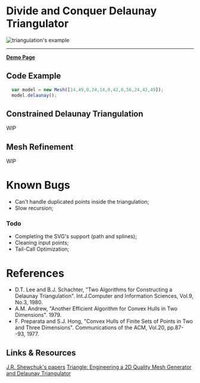 # Divide and Conquer Delaunay Triangulator

![triangulation's example](../master/demo.gif)

***

[**Demo Page**](https://clockmaker.github.io/dc-delaunay/)


## Code Example
```javascript
  var model = new Mesh([14,49,0,24,14,0,42,0,56,24,42,49]);
  model.delaunay();
```

## Constrained Delaunay Triangulation
WIP

## Mesh Refinement
WIP

# Known Bugs
- Can't handle duplicated points inside the triangulation;
- Slow recursion;

### Todo
- Completing the SVG's support (path and splines);
- Cleaning input points;
- Tail-Call Optimization;

References
==========
- D.T. Lee and B.J. Schachter, "Two Algorithms for Constructing a Delaunay Triangulation". 
Int.J.Computer and Information Sciences, Vol.9, No.3, 1980.
- A.M. Andrew, "Another Efficient Algorithm for Convex Hulls in Two Dimensions". 1979.
- F. Preparata and S.J. Hong, "Convex Hulls of Finite Sets of Points in Two and Three Dimensions". 
Communications of the ACM, Vol.20, pp.87--93, 1977.

Links & Resources
-----
[J.R. Shewchuk's papers](https://people.eecs.berkeley.edu/~jrs/jrspapers.html)
[Triangle: Engineering a 2D Quality Mesh Generator and Delaunay Triangulator](http://www.cs.cmu.edu/~quake/tripaper/triangle0.html)



